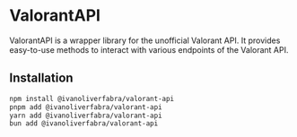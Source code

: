 # ValorantAPI

ValorantAPI is a wrapper library for the unofficial Valorant API. It provides easy-to-use methods to interact with various endpoints of the Valorant API.

## Installation

```bash
npm install @ivanoliverfabra/valorant-api
pnpm add @ivanoliverfabra/valorant-api
yarn add @ivanoliverfabra/valorant-api
bun add @ivanoliverfabra/valorant-api
```
